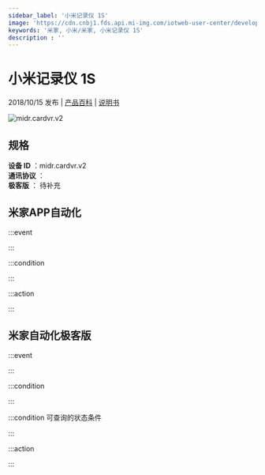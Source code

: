 ```yaml
---
sidebar_label: '小米记录仪 1S'
image: 'https://cdn.cnbj1.fds.api.mi-img.com/iotweb-user-center/developer_16790475756175Skh1ni1.png?GalaxyAccessKeyId=AKVGLQWBOVIRQ3XLEW&Expires=9223372036854775807&Signature=wbzwkW8AsMOEMRZJ4apq92Pr36s='
keywords: '米家, 小米/米家, 小米记录仪 1S'
description : ''
---
```

# 小米记录仪 1S

2018/10/15 发布 | [产品百科](https://home.mi.com/webapp/content/baike/product/index.html?model=midr.cardvr.v2/) | [说明书](https://home.mi.com/views/introduction.html?model=midr.cardvr.v2&region=cn)

![midr.cardvr.v2](https://cdn.cnbj1.fds.api.mi-img.com/iotweb-user-center/developer_16790475756175Skh1ni1.png?GalaxyAccessKeyId=AKVGLQWBOVIRQ3XLEW&Expires=9223372036854775807&Signature=wbzwkW8AsMOEMRZJ4apq92Pr36s=)

## 规格  
> 
**设备 ID** ：midr.cardvr.v2  
**通讯协议** ：  
**极客版**  ： 待补充 


## 米家APP自动化  

:::event  

:::

:::condition  

:::

:::action   

:::

## 米家自动化极客版  

:::event  

:::

:::condition  

:::

:::condition 可查询的状态条件  

:::

:::action  

:::

        
